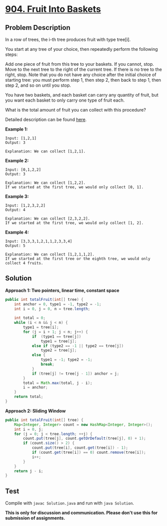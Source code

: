 # [904. Fruit Into Baskets][title]

## Problem Description

In a row of trees, the i-th tree produces fruit with type tree[i].

You start at any tree of your choice, then repeatedly perform the following steps:

Add one piece of fruit from this tree to your baskets.  If you cannot, stop.
Move to the next tree to the right of the current tree.  If there is no tree to the right, stop.
Note that you do not have any choice after the initial choice of starting tree: you must perform step 1, then step 2, then back to step 1, then step 2, and so on until you stop.

You have two baskets, and each basket can carry any quantity of fruit, but you want each basket to only carry one type of fruit each.

What is the total amount of fruit you can collect with this procedure?

Detailed description can be found [here][title].

**Example 1:**

```
Input: [1,2,1]
Output: 3

Explanation: We can collect [1,2,1].
```

**Example 2:**

```
Input: [0,1,2,2]
Output: 3

Explanation: We can collect [1,2,2].
If we started at the first tree, we would only collect [0, 1].
```

**Example 3:**

```
Input: [1,2,3,2,2]
Output: 4

Explanation: We can collect [2,3,2,2].
If we started at the first tree, we would only collect [1, 2].
```

**Example 4:**

```
Input: [3,3,3,1,2,1,1,2,3,3,4]
Output: 5

Explanation: We can collect [1,2,1,1,2].
If we started at the first tree or the eighth tree, we would only collect 4 fruits.
```

## Solution

**Approach 1: Two pointers, linear time, constant space**

```java
public int totalFruit(int[] tree) {
    int anchor = 0, type1 = -1, type2 = -1;
    int i = 0, j = 0, n = tree.length;
    
    int total = 0;
    while (i < n && j < n) {
        type1 = tree[i];
        for (j = i + 1; j < n; j++) {
            if  (type1 == tree[j])
                type1 = tree[j];
            else if (type2 == -1 || type2 == tree[j])
                type2 = tree[j];
            else {  
                type1 = -1; type2 = -1;
                break;
            }
            if (tree[j] != tree[j - 1]) anchor = j;
        }
        total = Math.max(total, j - i);
        i = anchor;
    }
    return total;
}
```

**Approach 2: Sliding Window**

```java
public int totalFruit(int[] tree) {
    Map<Integer, Integer> count = new HashMap<Integer, Integer>();
    int i = 0, j;
    for (j = 0; j < tree.length; ++j) {
        count.put(tree[j], count.getOrDefault(tree[j], 0) + 1);
        if (count.size() > 2) {
            count.put(tree[i], count.get(tree[i]) - 1);
            if (count.get(tree[i]) == 0) count.remove(tree[i]);
            i++;
        }
    }
    return j - i;
}
```

## Test

Compile with `javac Solution.java` and run with `java Solution`.


**This is only for discussion and communication. Please don't use this for submission of assignments.**

[title]: https://leetcode.com/problems/fruit-into-baskets/